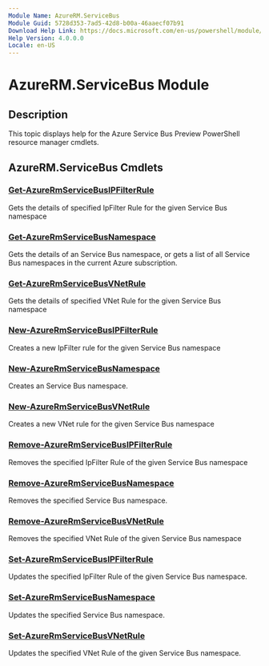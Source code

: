 ```yaml
---
Module Name: AzureRM.ServiceBus
Module Guid: 5728d353-7ad5-42d8-b00a-46aaecf07b91
Download Help Link: https://docs.microsoft.com/en-us/powershell/module/azurerm.ServiceBus
Help Version: 4.0.0.0
Locale: en-US
---
```


# AzureRM.ServiceBus Module
## Description
This topic displays help for the Azure Service Bus Preview PowerShell resource manager cmdlets.

## AzureRM.ServiceBus Cmdlets
### [Get-AzureRmServiceBusIPFilterRule](Get-AzureRmServiceBusIPFilterRule.md)
Gets the details of specified IpFilter Rule for the given Service Bus namespace

### [Get-AzureRmServiceBusNamespace](Get-AzureRmServiceBusNamespace.md)
Gets the details of an Service Bus namespace, or gets a list of all Service Bus namespaces in the current Azure subscription.

### [Get-AzureRmServiceBusVNetRule](Get-AzureRmServiceBusVNetRule.md)
Gets the details of specified VNet Rule for the given Service Bus namespace

### [New-AzureRmServiceBusIPFilterRule](New-AzureRmServiceBusIPFilterRule.md)
Creates a new IpFilter rule for the given Service Bus namespace

### [New-AzureRmServiceBusNamespace](New-AzureRmServiceBusNamespace.md)
Creates an Service Bus namespace.

### [New-AzureRmServiceBusVNetRule](New-AzureRmServiceBusVNetRule.md)
Creates a new VNet rule for the given Service Bus namespace

### [Remove-AzureRmServiceBusIPFilterRule](Remove-AzureRmServiceBusIPFilterRule.md)
Removes the specified IpFilter Rule of the given Service Bus namespace

### [Remove-AzureRmServiceBusNamespace](Remove-AzureRmServiceBusNamespace.md)
Removes the specified Service Bus namespace.

### [Remove-AzureRmServiceBusVNetRule](Remove-AzureRmServiceBusVNetRule.md)
Removes the specified VNet Rule of the given Service Bus namespace

### [Set-AzureRmServiceBusIPFilterRule](Set-AzureRmServiceBusIPFilterRule.md)
Updates the specified IpFilter Rule of the given Service Bus namespace.

### [Set-AzureRmServiceBusNamespace](Set-AzureRmServiceBusNamespace.md)
Updates the specified Service Bus namespace.

### [Set-AzureRmServiceBusVNetRule](Set-AzureRmServiceBusVNetRule.md)
Updates the specified VNet Rule of the given Service Bus namespace.

